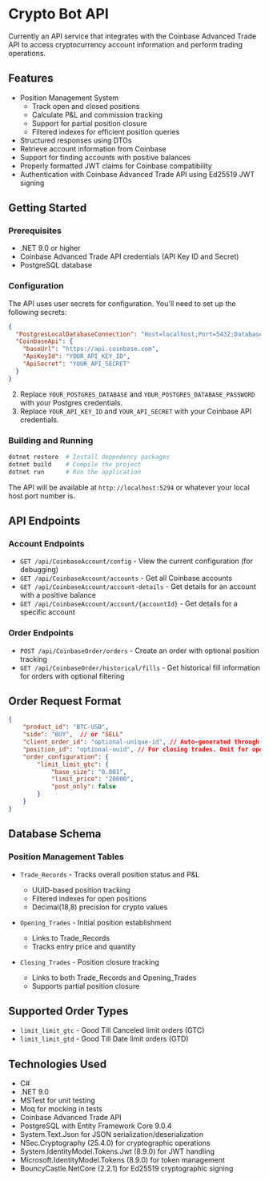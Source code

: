 # Crypto Bot API

Currently an API service that integrates with the Coinbase Advanced Trade API to access cryptocurrency account information and perform trading operations.

## Features

- Position Management System
  - Track open and closed positions
  - Calculate P&L and commission tracking
  - Support for partial position closure
  - Filtered indexes for efficient position queries
- Structured responses using DTOs
- Retrieve account information from Coinbase
- Support for finding accounts with positive balances
- Properly formatted JWT claims for Coinbase compatibility
- Authentication with Coinbase Advanced Trade API using Ed25519 JWT signing

## Getting Started

### Prerequisites

- .NET 9.0 or higher
- Coinbase Advanced Trade API credentials (API Key ID and Secret)
- PostgreSQL database

### Configuration

The API uses user secrets for configuration. You'll need to set up the following secrets:

```json
{
  "PostgresLocalDatabaseConnection": "Host=localhost;Port=5432;Database=YOUR_POSTGRES_DATABASE;Username=postgres;Password=YOUR_POSTGRES_DATABASE_PASSWORD",
  "CoinbaseApi": {
    "baseUrl": "https://api.coinbase.com",
    "ApiKeyId": "YOUR_API_KEY_ID",
    "ApiSecret": "YOUR_API_SECRET"
  }
}
```

2. Replace `YOUR_POSTGRES_DATABASE` and `YOUR_POSTGRES_DATABASE_PASSWORD` with your Postgres credentials.
3. Replace `YOUR_API_KEY_ID` and `YOUR_API_SECRET` with your Coinbase API credentials.

### Building and Running

```bash
dotnet restore  # Install dependency packages 
dotnet build    # Compile the project
dotnet run      # Run the application
```

The API will be available at `http://localhost:5294` or whatever your local host port number is.

## API Endpoints

### Account Endpoints
- `GET /api/CoinbaseAccount/config` - View the current configuration (for debugging)
- `GET /api/CoinbaseAccount/accounts` - Get all Coinbase accounts
- `GET /api/CoinbaseAccount/account-details` - Get details for an account with a positive balance
- `GET /api/CoinbaseAccount/account/{accountId}` - Get details for a specific account

### Order Endpoints
- `POST /api/CoinbaseOrder/orders` - Create an order with optional position tracking
- `GET /api/CoinbaseOrder/historical/fills` - Get historical fill information for orders with optional filtering

## Order Request Format
```json
{
    "product_id": "BTC-USD",
    "side": "BUY",  // or "SELL"
    "client_order_id": "optional-unique-id", // Auto-generated through the GenerateCoinbaseClientOrderId Utility
    "position_id": "optional-uuid", // For closing trades. Omit for opening new positions
    "order_configuration": {
        "limit_limit_gtc": {
            "base_size": "0.001",
            "limit_price": "20000",
            "post_only": false
        }
    }
}
```

## Database Schema

### Position Management Tables

- `Trade_Records` - Tracks overall position status and P&L
  - UUID-based position tracking
  - Filtered indexes for open positions
  - Decimal(18,8) precision for crypto values

- `Opening_Trades` - Initial position establishment
  - Links to Trade_Records
  - Tracks entry price and quantity

- `Closing_Trades` - Position closure tracking
  - Links to both Trade_Records and Opening_Trades
  - Supports partial position closure

## Supported Order Types
- `limit_limit_gtc` - Good Till Canceled limit orders (GTC)
- `limit_limit_gtd` - Good Till Date limit orders (GTD)

## Technologies Used

- C#
- .NET 9.0
- MSTest for unit testing
- Moq for mocking in tests
- Coinbase Advanced Trade API
- PostgreSQL with Entity Framework Core 9.0.4
- System.Text.Json for JSON serialization/deserialization
- NSec.Cryptography (25.4.0) for cryptographic operations
- System.IdentityModel.Tokens.Jwt (8.9.0) for JWT handling
- Microsoft.IdentityModel.Tokens (8.9.0) for token management
- BouncyCastle.NetCore (2.2.1) for Ed25519 cryptographic signing
